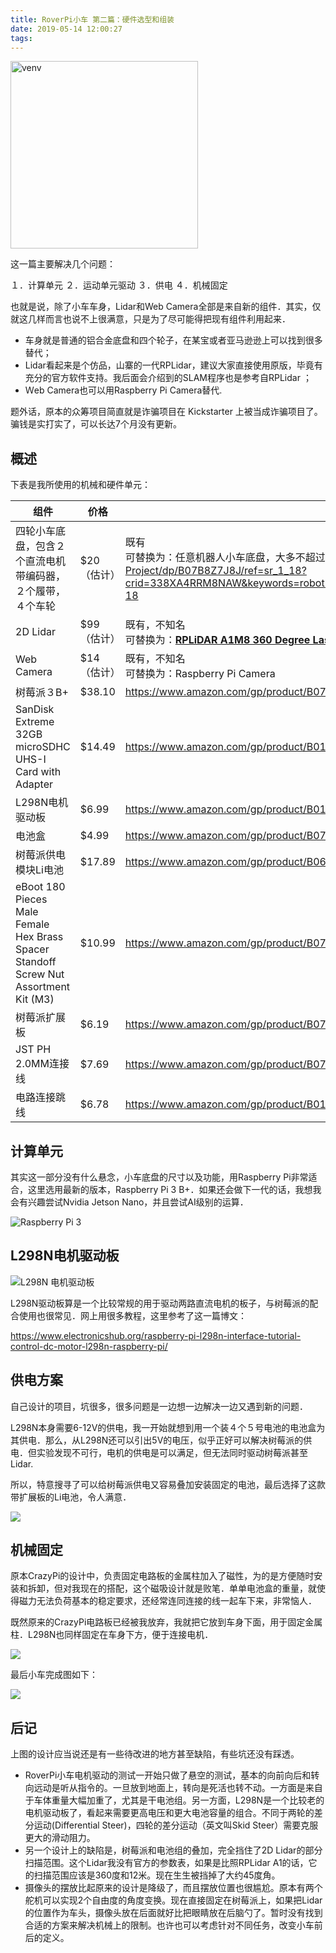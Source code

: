 ```yaml
---
title: RoverPi小车 第二篇：硬件选型和组装
date: 2019-05-14 12:00:27
tags:
---
```


<img src="https://www.dropbox.com/s/k6q54nuwmnef8q2/IMG_20190512_204935.jpg?raw=1" alt="venv" style="height:300px;" align="middle">

这一篇主要解决几个问题：

１．计算单元
２．运动单元驱动
３．供电
４．机械固定

也就是说，除了小车车身，Lidar和Web Camera全部是来自新的组件．其实，仅就这几样而言也说不上很满意，只是为了尽可能得把现有组件利用起来．

<!--more-->

- 车身就是普通的铝合金底盘和四个轮子，在某宝或者亚马逊逊上可以找到很多替代；
- Lidar看起来是个仿品，山寨的一代RPLidar，建议大家直接使用原版，毕竟有充分的官方软件支持。我后面会介绍到的SLAM程序也是参考自RPLidar ；
- Ｗeb Camera也可以用Raspberry Pi Camera替代.


题外话，原本的众筹项目简直就是诈骗项目在 Kickstarter 上被当成诈骗项目了。骗钱是实打实了，可以长达7个月没有更新。

## 概述

下表是我所使用的机械和硬件单元：

| 组件                                                                                   | 价格      | 来源                                                                                                                                                                                                                                                                                                                                                               |
| ------------------------------------------------------------------------------------ | ------- | ---------------------------------------------------------------------------------------------------------------------------------------------------------------------------------------------------------------------------------------------------------------------------------------------------------------------------------------------------------------- |
| 四轮小车底盘，包含２个直流电机带编码器，２个履带，４个车轮                                                        | $20（估计） | 既有<br>可替换为：任意机器人小车底盘，大多不超过$20．给一个例子：https://www.amazon.com/Rubber-Aluminum-Chassis-Graduation-Project/dp/B07B8Z7J8J/ref=sr_1_18?crid=338XA4RRM8NAW&keywords=robot+car+chassis&qid=1557703804&s=gateway&sprefix=robot+car+c%2Caps%2C198&sr=8-18                                                                                                                   |
| 2D Lidar                                                                             | $99（估计） | 既有，不知名<br>可替换为：[**RPLiDAR A1M8 360 Degree Laser Scanner Kit - 12M Range**](https://www.amazon.com/RPLiDAR-A1M8-Degree-Laser-Scanner/dp/B07H7X3SFF/ref=sr_1_3?keywords=rplidar&qid=1557703713&s=gateway&sr=8-3)**,** [$99.00](https://www.amazon.com/RPLiDAR-A1M8-Degree-Laser-Scanner/dp/B07H7X3SFF/ref=sr_1_3?keywords=rplidar&qid=1557703713&s=gateway&sr=8-3) |
| Web Camera                                                                           | $14（估计） | 既有，不知名<br>可替换为：Raspberry Pi Camera                                                                                                                                                                                                                                                                                                                               |
| 树莓派３B+                                                                               | $38.10  | https://www.amazon.com/gp/product/B07BDR5PDW/ref=ppx_yo_dt_b_asin_title_o04_s00?ie=UTF8&psc=1                                                                                                                                                                                                                                                                    |
| SanDisk Extreme 32GB microSDHC UHS-I Card with Adapter                               | $14.49  | https://www.amazon.com/gp/product/B01HU3Q6F2/ref=ppx_yo_dt_b_asin_title_o02_s00?ie=UTF8&psc=1                                                                                                                                                                                                                                                                    |
| L298N电机驱动板                                                                           | $6.99   | https://www.amazon.com/gp/product/B014KMHSW6/ref=ppx_yo_dt_b_asin_title_o00_s00?ie=UTF8&psc=1                                                                                                                                                                                                                                                                    |
| 电池盒                                                                                  | $4.99   | https://www.amazon.com/gp/product/B07DBM11LF/ref=ppx_yo_dt_b_asin_title_o01_s00?ie=UTF8&psc=1                                                                                                                                                                                                                                                                    |
| 树莓派供电模块Li电池                                                                          | $17.89  | https://www.amazon.com/gp/product/B06W9FWDSP/ref=ppx_yo_dt_b_asin_title_o04_s00?ie=UTF8&psc=1                                                                                                                                                                                                                                                                    |
| eBoot 180 Pieces Male Female Hex Brass Spacer Standoff Screw Nut Assortment Kit (M3) | $10.99  | https://www.amazon.com/gp/product/B0756CW6Y2/ref=ppx_yo_dt_b_asin_title_o07_s00?ie=UTF8&psc=1                                                                                                                                                                                                                                                                    |
| 树莓派扩展板                                                                               | $6.19   | https://www.amazon.com/gp/product/B074T7D1V5/ref=ppx_yo_dt_b_asin_title_o07_s00?ie=UTF8&psc=1                                                                                                                                                                                                                                                                    |
| JST PH 2.0MM连接线                                                                      | $7.69   | https://www.amazon.com/gp/product/B07FBDZHNX/ref=ppx_yo_dt_b_asin_title_o00_s00?ie=UTF8&psc=1                                                                                                                                                                                                                                                                    |
| 电路连接跳线                                                                               | $6.78   | https://www.amazon.com/gp/product/B01LZF1ZSZ/ref=ppx_yo_dt_b_asin_title_o08_s00?ie=UTF8&psc=1                                                                                                                                                                                                                                                                    |



## 计算单元

其实这一部分没有什么悬念，小车底盘的尺寸以及功能，用Raspberry Pi非常适合，这里选用最新的版本，Raspberry Pi 3 B+．如果还会做下一代的话，我想我会有兴趣尝试Nvidia Jetson Nano，并且尝试AI级别的运算．


![Raspberry Pi 3](https://www.raspberrypi.org/magpi/wp-content/uploads/2017/04/Raspberry-Pi-3.jpg)



## L298N电机驱动板


![L298N 电机驱动板](http://fritzing.org/media/fritzing-repo/projects/w/working-with-l298n-dc-motor-driver/images/Dual-H-Bridge-DC-Stepper-Motor-Drive-Controller-Board-Module-Arduino-L298N-HE2.jpg)


L298N驱动板算是一个比较常规的用于驱动两路直流电机的板子，与树莓派的配合使用也很常见．网上用很多教程，这里参考了这一篇博文：


https://www.electronicshub.org/raspberry-pi-l298n-interface-tutorial-control-dc-motor-l298n-raspberry-pi/



## 供电方案

自己设计的项目，坑很多，很多问题是一边想一边解决一边又遇到新的问题．

L298N本身需要6-12V的供电，我一开始就想到用一个装４个５号电池的电池盒为其供电．那么，从L298N还可以引出5V的电压，似乎正好可以解决树莓派的供电．但实验发现不可行，电机的供电是可以满足，但无法同时驱动树莓派甚至Lidar.

所以，特意搜寻了可以给树莓派供电又容易叠加安装固定的电池，最后选择了这款带扩展板的Li电池，令人满意．


![](https://paper-attachments.dropbox.com/s_F2F5BA21703E8CFE0F69C6C645220F346DE5C1561E56AE695BBFC0012CFC9BA8_1557718528861_718PGO1TDgL._SL1500_.jpg)



## 机械固定

原本CrazyPi的设计中，负责固定电路板的金属柱加入了磁性，为的是方便随时安装和拆卸，但对我现在的搭配，这个磁吸设计就是败笔．单单电池盒的重量，就使得磁力无法负荷基本的稳定要求，还经常连同连接的线一起车下来，非常恼人．

既然原来的CrazyPi电路板已经被我放弃，我就把它放到车身下面，用于固定金属柱．L298N也同样固定在车身下方，便于连接电机．


![](https://www.dropbox.com/s/k6q54nuwmnef8q2/IMG_20190512_204935.jpg?raw=1)


最后小车完成图如下：

![](https://paper-attachments.dropbox.com/s_F2F5BA21703E8CFE0F69C6C645220F346DE5C1561E56AE695BBFC0012CFC9BA8_1557718939652_IMG_1659.JPG)



## 后记

上图的设计应当说还是有一些待改进的地方甚至缺陷，有些坑还没有踩透。


- RoverPi小车电机驱动的测试一开始只做了悬空的测试，基本的向前向后和转向远动是听从指令的。一旦放到地面上，转向是死活也转不动。一方面是来自于车体重量大幅加重了，尤其是干电池组。另一方面，L298N是一个比较老的电机驱动板了，看起来需要更高电压和更大电池容量的组合。不同于两轮的差分运动(Differential Steer)，四轮的差分运动（英文叫Skid Steer）需要克服更大的滑动阻力。
- 另一个设计上的缺陷是，树莓派和电池组的叠加，完全挡住了2D Lidar的部分扫描范围。这个Lidar我没有官方的参数表，如果是比照RPLidar A1的话，它的扫描范围应该是360度和12米。现在生生被挡掉了大约45度角。
- 摄像头的摆放比起原来的设计是降级了，而且摆放位置也很尴尬。原本有两个舵机可以实现2个自由度的角度变换。现在直接固定在树莓派上，如果把Lidar的位置作为车头，摄像头放在后面就好比把眼睛放在后脑勺了。暂时没有找到合适的方案来解决机械上的限制。也许也可以考虑针对不同任务，改变小车前后的定义。
